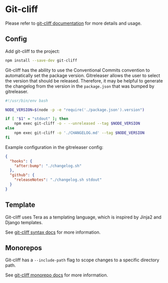 # Git-cliff

Please refer to [git-cliff documentation][1] for more details and usage.

## Config

Add git-cliff to the project:

```bash
npm install --save-dev git-cliff
```

Git-cliff has the ability to use the Conventional Commits convention to automatically set the package version.
Gitreleaser allows the user to select the version that should be released. Therefore, it may be helpful to generate the
changelog from the version in the `package.json` that was bumped by gitreleaser.

```sh
#!/usr/bin/env bash

NODE_VERSION=$(node -p -e "require('./package.json').version")

if [ "$1" = "stdout" ]; then
    npm exec git-cliff -o - --unreleased --tag $NODE_VERSION
else
    npm exec git-cliff -o './CHANGELOG.md' --tag $NODE_VERSION
fi
```

Example configuration in the gitreleaser config:

```json
{
  "hooks": {
    "after:bump": "./changelog.sh"
  },
  "github": {
    "releaseNotes": "./changelog.sh stdout"
  }
}
```

## Template

Git-cliff uses Tera as a templating language, which is inspired by Jinja2 and Django templates.

See [git-cliff syntax docs][2] for more information.

## Monorepos

Git-cliff has a `--include-path` flag to scope changes to a specific directory path.

See [git-cliff monorepo docs][3] for more information.

[1]: https://github.com/orhun/git-cliff
[2]: https://git-cliff.org/docs/templating/examples
[3]: https://git-cliff.org/docs/usage/monorepos

